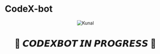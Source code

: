 # CodeX-bot
<p align="center">
  <img src="https://te.legra.ph/file/c6a58e1aeb8198cf15345.jpg" alt="Kunal">
</p>
<h1 align="center">
  <b>🧡 𝘾𝙊𝘿𝙀𝙓𝘽𝙊𝙏 𝙄𝙉 𝙋𝙍𝙊𝙂𝙍𝙀𝙎𝙎 🧡</b>
</h1>
